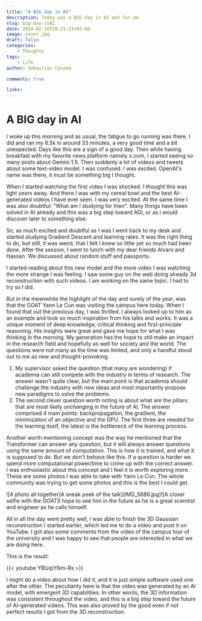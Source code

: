 ```yaml
---
title: "A BIG day in AI"
description: Today was a BIG day in AI and for me
slug: big-day-inAI
date: 2024-02-16T10:21:13+02:00
image: cover.jpg
draft: false
categories:
    - Thoughts
tags:
    - Life
author: Sebastian Cavada

comments: true

links:
---
```



# A BIG day in AI

I woke up this morning and as usual, the fatigue to go running was there. I did and ran my 6.5k in around 33 minutes, a very good time and a bit unexpected. Days like this are a sign of a good day. Then while having breakfast with my favorite news platform namely x.com, I started seeing so many posts about Gemini 1.5. Then suddenly a lot of videos and tweets about some text-video model. I was confused. I was excited. OpenAI's name was there, it must be something big I thought. 

When I started watching the first video I was shocked. I thought this was light years away. And there I was with my cereal bowl and the best AI-generated videos I have ever seen. I was very excited.
At the same time I was also doubtful: "What am I studying for then". Many things have been solved in AI already and this was a big step toward AGI, or as I would discover later to something else.

So, as much excited and doubtful as I was I went back to my desk and started studying Gradient Descent and learning rates. It was the right thing to do, but still, it was weird, that I felt I knew so little yet so much had been done.
After the session, I went to lunch with my dear friends Alvaro and Hassan. We discussed about random stuff and passports. 

I started reading about this new model and the more video I was watching the more strange I was feeling. I saw some guy on the web doing already 3d reconstruction with such videos. I am working on the same topic. I had to try so I did.

But in the meanwhile the highlight of the day and surely of the year, was that the GOAT Yann Le Cun was visiting the campus here today. When I found that out the previous day, I was thrilled. I always looked up to him as an example and took so much inspiration from his talks and works.
It was a unique moment of deep knowledge, critical thinking and first-principle reasoning. His insights were great and gave me hope for what I was thinking in the morning. My generation has the hope to still make an impact in the research field and hopefully as well for society and the world.
The questions were not many as the time was limited, and only a handful stood out to me as new and thought-provoking.

1. My supervisor asked the question (that many are wondering) if academia can still compete with the industry in terms of research. The answer wasn't quite clear, but the main point is that academia should challenge the industry with new ideas and most importantly propose new paradigms to solve the problems.
2. The second clever question worth noting is about what are the pillars that are most likely unchanging in the future of AI. The answer comprised 4 main points: backpropagation, the gradient, the minimization of an objective and the GPU. The first three are needed for the learning itself, the latest is the bottleneck of the learning process.

Another worth mentioning concept was the way he mentioned that the Transformer can answer any question, but it will always answer questions using the same amount of computation. This is how it is trained, and what it is supposed to do. But we don't behave like this. If a question is harder we spend more computational power/time to come up with the correct answer. I was enthusiastic about this concept and I feel it is worth exploring more.
These are some photos I was able to take with Yann Le Cun. The whole community was trying to get some photos and this is the best I could get.


![A photo all together]A sneak peek of the talk](IMG_5686.jpg)![A closer selfie with the GOAT]I hope to see him in the future as he is a great scientist and engineer as he calls himself. 

All in all the day went pretty well, I was able to finish the 3D Gaussian reconstruction I started earlier, which led me to do a video and post it on YouTube. I got also some comments from the video of the campus tour of the university and I was happy to see that people are interested in what we are doing here.

This is the result:

{{< youtube YBUqiYNm-Rs >}}

I might do a video about how I did it, and it is just simple software used one after the other. The peculiarity here is that the video was generated by an AI model, with emergent 3D capabilities. In other words, the 3D information was consistent throughout the video, and this is a big step toward the future of AI-generated videos. 
This was also proved by the good even if not perfect results I got from the 3D reconstruction. 